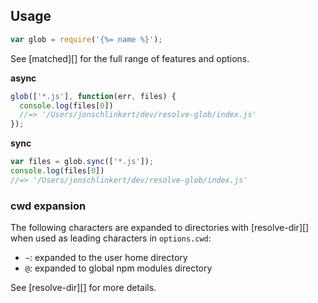 ## Usage

```js
var glob = require('{%= name %}');
```

See [matched][] for the full range of features and options.

**async**

```js
glob(['*.js'], function(err, files) {
  console.log(files[0])
  //=> '/Users/jonschlinkert/dev/resolve-glob/index.js'
});
```

**sync**

```js
var files = glob.sync(['*.js']);
console.log(files[0])
//=> '/Users/jonschlinkert/dev/resolve-glob/index.js'
```

### cwd expansion

The following characters are expanded to directories with [resolve-dir][] when used as leading characters in `options.cwd`:

- `~`: expanded to the user home directory
- `@`: expanded to global npm modules directory

See [resolve-dir][] for more details.
